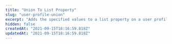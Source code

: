 ```yaml
---
title: "Union To List Property"
slug: "user-profile-union"
excerpt: "Adds the specified values to a list property on a user profile and ensures that those values only appear once. The profile is created if it does not exist."
hidden: false
createdAt: "2021-09-15T18:16:59.818Z"
updatedAt: "2021-09-15T18:16:59.818Z"
---
```

